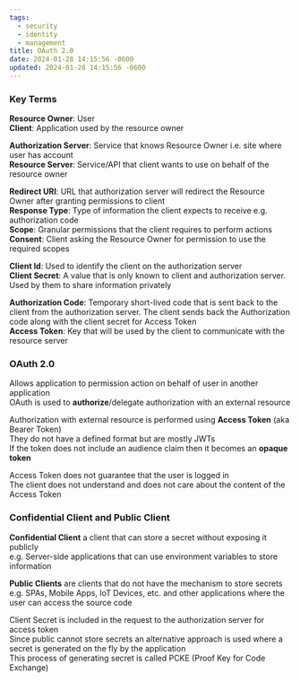 ```yaml
---
tags:
  - security
  - identity
  - management
title: OAuth 2.0
date: 2024-01-28 14:15:56 -0600
updated: 2024-01-28 14:15:56 -0600
---
```


### Key Terms

**Resource Owner**: User  
**Client**: Application used by the resource owner  

**Authorization Server**: Service that knows Resource Owner i.e. site where user has account  
**Resource Server**: Service/API that client wants to use on behalf of the resource owner  

**Redirect URI**: URL that authorization server will redirect the Resource Owner after granting permissions to client  
**Response Type**: Type of information the client expects to receive e.g. authorization code  
**Scope**: Granular permissions that the client requires to perform actions  
**Consent**: Client asking the Resource Owner for permission to use the required scopes  

**Client Id**: Used to identify the client on the authorization server  
**Client Secret**: A value that is only known to client and authorization server. Used by them to share information privately  

**Authorization Code**: Temporary short-lived code that is sent back to the client from the authorization server. The client sends back the Authorization code along with the client secret for Access Token  
**Access Token**: Key that will be used by the client to communicate with the resource server

### OAuth 2.0

Allows application to permission action on behalf of user in another application  
OAuth is used to **authorize**/delegate authorization with an external resource  

Authorization with external resource is performed using **Access Token** (aka Bearer Token)  
They do not have a defined format but are mostly JWTs  
If the token does not include an audience claim then it becomes an **opaque token**

Access Token does not guarantee that the user is logged in  
The client does not understand and does not care about the content of the Access Token

### Confidential Client and Public Client

**Confidential Client** a client that can store a secret without exposing it publicly  
e.g. Server-side applications that can use environment variables to store information

**Public Clients** are clients that do not have the mechanism to store secrets  
e.g. SPAs, Mobile Apps, IoT Devices, etc. and other applications where the user can access the source code 

Client Secret is included in the request to the authorization server for access token  
Since public cannot store secrets an alternative approach is used where a secret is generated on the fly by the application    
This process of generating secret is called PCKE (Proof Key for Code Exchange)
